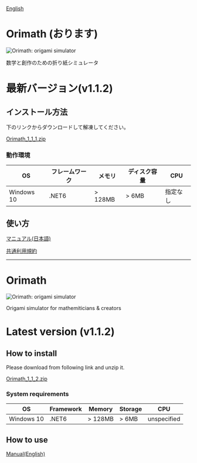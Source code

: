 [English](#Orimath)

# Orimath (おります)
![Orimath: origami simulator](https://repository-images.githubusercontent.com/257803170/ee3ede80-7eda-11eb-8898-0ae61660c3e2)


数学と創作のための折り紙シミュレータ

# 最新バージョン(v1.1.2)

## インストール方法

下のリンクからダウンロードして解凍してください。

[Orimath_1_1_1.zip](https://github.com/mino-ri/Orimath/releases/download/v1.1.2/Orimath_1_1_2.zip)

### 動作環境

| OS | フレームワーク | メモリ | ディスク容量 | CPU |
| --- | --- | --- | --- | --- |
| Windows 10 | .NET6 | > 128MB | > 6MB | 指定なし |

## 使い方

[マニュアル(日本語)](https://github.com/mino-ri/Orimath/blob/master/Documents/ja/manual.md)

[共通利用規約](https://twpf.jp/hojo_origami)

---

# Orimath
![Orimath: origami simulator](https://repository-images.githubusercontent.com/257803170/ee3ede80-7eda-11eb-8898-0ae61660c3e2)

Origami simulator for mathemiticians & creators

# Latest version (v1.1.2)

## How to install

Please download from following link and unzip it.

[Orimath_1_1_2.zip](https://github.com/mino-ri/Orimath/releases/download/v1.1.2/Orimath_1_1_2.zip)

### System requirements

| OS | Framework | Memory | Storage | CPU |
| --- | --- | --- | --- | --- |
| Windows 10 | .NET6 | > 128MB | > 6MB | unspecified |

## How to use

[Manual(English)](https://github.com/mino-ri/Orimath/blob/master/Documents/en/manual.md)
